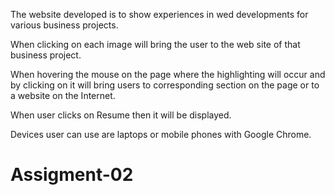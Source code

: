 The website developed is to show experiences in wed developments for various business projects.

When clicking on each image will bring the user to the web site of that business project.

When hovering the mouse on the page where the highlighting will occur and by clicking on it will bring users to corresponding section on the page or to a website on the Internet. 

When user clicks on Resume then it will be displayed.

Devices user can use are laptops or mobile phones with Google Chrome.
# Assigment-02
